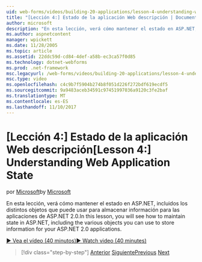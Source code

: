 ```yaml
---
uid: web-forms/videos/building-20-applications/lesson-4-understanding-web-application-state
title: "[Lección 4:] Estado de la aplicación Web descripción | Documentos de Microsoft"
author: microsoft
description: "En esta lección, verá cómo mantener el estado en ASP.NET, incluidos los distintos objetos que puede usar para almacenar información para su aplicación de ASP.NET 2.0..."
ms.author: aspnetcontent
manager: wpickett
ms.date: 11/28/2005
ms.topic: article
ms.assetid: 22ddc59d-cd84-4def-a58b-ec3ca57f0d85
ms.technology: dotnet-webforms
ms.prod: .net-framework
msc.legacyurl: /web-forms/videos/building-20-applications/lesson-4-understanding-web-application-state
msc.type: video
ms.openlocfilehash: c4c9b7f5904b274b8f051d226f272bdf619ecdf5
ms.sourcegitcommit: 9a9483aceb34591c97451997036a9120c3fe2baf
ms.translationtype: MT
ms.contentlocale: es-ES
ms.lasthandoff: 11/10/2017
---
```

<a name="lesson-4-understanding-web-application-state"></a><span data-ttu-id="599e5-103">[Lección 4:] Estado de la aplicación Web descripción</span><span class="sxs-lookup"><span data-stu-id="599e5-103">[Lesson 4:] Understanding Web Application State</span></span>
====================
<span data-ttu-id="599e5-104">por [Microsoft](https://github.com/microsoft)</span><span class="sxs-lookup"><span data-stu-id="599e5-104">by [Microsoft](https://github.com/microsoft)</span></span>

<span data-ttu-id="599e5-105">En esta lección, verá cómo mantener el estado en ASP.NET, incluidos los distintos objetos que puede usar para almacenar información para las aplicaciones de ASP.NET 2.0.</span><span class="sxs-lookup"><span data-stu-id="599e5-105">In this lesson, you will see how to maintain state in ASP.NET, including the various objects you can use to store information for your ASP.NET 2.0 applications.</span></span>

[<span data-ttu-id="599e5-106">&#9654; Vea el vídeo (40 minutos)</span><span class="sxs-lookup"><span data-stu-id="599e5-106">&#9654; Watch video (40 minutes)</span></span>](https://channel9.msdn.com/Blogs/ASP-NET-Site-Videos/lesson-4-understanding-web-application-state)

>[!div class="step-by-step"]
<span data-ttu-id="599e5-107">[Anterior](lesson-3-understanding-more-about-events-and-postback.md)
[Siguiente](lesson-5-debugging-and-tracing-your-website.md)</span><span class="sxs-lookup"><span data-stu-id="599e5-107">[Previous](lesson-3-understanding-more-about-events-and-postback.md)
[Next](lesson-5-debugging-and-tracing-your-website.md)</span></span>

